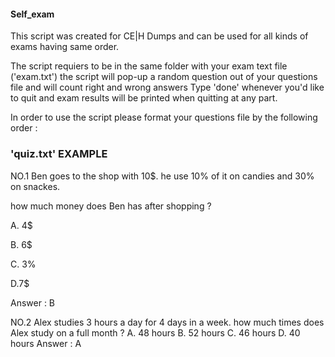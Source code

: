 #### Self_exam ####
This script was created for CE|H Dumps and can be used for all kinds of exams having same order.

The script requiers to be in the same folder with your exam text file ('exam.txt')
the script will pop-up a random question out of your questions file and will count right and wrong answers
Type 'done' whenever you'd like to quit and exam results will be printed when quitting at any part.

In order to use the script please format your questions file by the following order :

### 'quiz.txt' EXAMPLE ###
NO.1 Ben goes to the shop with 10$. he use 10% of it on candies and 30% on snackes.

how much money does Ben has after shopping ?

A. 4$

B. 6$

C. 3%

D.7$

Answer : B

NO.2 Alex studies 3 hours a day for 4 days in a week.
how much times does Alex study on a full month ?
A. 48 hours
B. 52 hours
C. 46 hours
D. 40 hours
Answer : A
